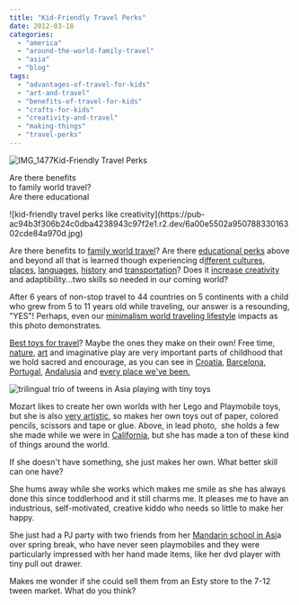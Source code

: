 ```yaml
---
title: "Kid-Friendly Travel Perks"
date: 2012-03-18
categories: 
  - "america"
  - "around-the-world-family-travel"
  - "asia"
  - "blog"
tags: 
  - "advantages-of-travel-for-kids"
  - "art-and-travel"
  - "benefits-of-travel-for-kids"
  - "crafts-for-kids"
  - "creativity-and-travel"
  - "making-things"
  - "travel-perks"
---
```


![IMG_1477](https://pub-ac94b3f306b24c0dba4238943c97f2e1.r2.dev/6a00e5502a95078833016763c29715970b.jpg)Kid-Friendly Travel Perks

Are there benefits  
to family world travel?  
Are there educational

<!--more--> ![kid-friendly travel perks like creativity](https://pub-ac94b3f306b24c0dba4238943c97f2e1.r2.dev/6a00e5502a95078833016302cde84a970d.jpg)  
  
Are there benefits to [family world travel](https://pub-ac94b3f306b24c0dba4238943c97f2e1.r2.dev/2010/09/8-reasons-for-a-family-world-trip-international-vacations-holidays-abroad-longterm-travel-rtw.html "family world travel")? Are there [educational perks](https://pub-ac94b3f306b24c0dba4238943c97f2e1.r2.dev/2009/04/how-to-travel-the-world-as-a-digital-nomad-family.html "educational Kid-friendly travel perks") above and beyond all that is learned though experiencing d[ifferent cultures](https://pub-ac94b3f306b24c0dba4238943c97f2e1.r2.dev/2011/02/20-stunning-photos-chinese-new-year-georgetown-penang.html "Penang different cultures"), [places](https://pub-ac94b3f306b24c0dba4238943c97f2e1.r2.dev/2008/12/where-in-heaven.html "kid-friendly travel around the world"), [languages](https://pub-ac94b3f306b24c0dba4238943c97f2e1.r2.dev/2011/06/how-to-raise-a-bilingual-or-multi-lingual-child.html "raising a multilingual kid"), [history](https://pub-ac94b3f306b24c0dba4238943c97f2e1.r2.dev/2008/09/pint-sized-pilg.html "kid-friendly history travel") and [transportation](https://pub-ac94b3f306b24c0dba4238943c97f2e1.r2.dev/2007/07/bus-on-ferry-to.html "kid-friendly travel transportation")? Does it [increase creativity](https://pub-ac94b3f306b24c0dba4238943c97f2e1.r2.dev/2010/01/seth-godin-lynchpin-education-travel-new-economy-digital-nomad.html "travel and creativity") and adaptibility...two skills so needed in our coming world?  
  
After 6 years of non-stop travel to 44 countries on 5 continents with a child who grew from 5 to 11 years old while traveling, our answer is a resounding, "YES"! Perhaps, even our [minimalism world traveling lifestyle](https://pub-ac94b3f306b24c0dba4238943c97f2e1.r2.dev/2011/08/minimalist-living-family-travel-lifestyle-books.html "Minimalism world travel lifestyle") impacts as this photo demonstrates.  
  
[Best toys for travel](https://pub-ac94b3f306b24c0dba4238943c97f2e1.r2.dev/2011/09/best-toys-for-travel-.html "best toys for travel")? Maybe the ones they make on their own! Free time, [nature](https://pub-ac94b3f306b24c0dba4238943c97f2e1.r2.dev/2011/07/beautiful-butterfly-flowers-and-family-travel.html "nature and kids"), [art](https://pub-ac94b3f306b24c0dba4238943c97f2e1.r2.dev/2008/07/mobile-mozart-a.html "art and travel") and imaginative play are very important parts of childhood that we hold sacred and encourage, as you can see in [Croatia](https://pub-ac94b3f306b24c0dba4238943c97f2e1.r2.dev/2007/08/heavenly-holida.html "croatia"), [Barcelona](https://pub-ac94b3f306b24c0dba4238943c97f2e1.r2.dev/2007/05/hanging-out-roa.html "Barcelona"), [Portugal](https://pub-ac94b3f306b24c0dba4238943c97f2e1.r2.dev/2008/07/workyoutube-pla.html "portugal"), [Andalusia](https://pub-ac94b3f306b24c0dba4238943c97f2e1.r2.dev/2006/11/first-play-date.html "Andalusia play") and [every place we've been.](https://pub-ac94b3f306b24c0dba4238943c97f2e1.r2.dev/2011/10/celebrating-kids-birthdays-while-traveling.html "birthdays around the world")  
  
![trilingual trio of tweens in Asia playing with tiny toys](https://pub-ac94b3f306b24c0dba4238943c97f2e1.r2.dev/6a00e5502a950788330168e8f3c9df970c.jpg)  
  
Mozart likes to create her own worlds with her Lego and Playmobile toys, but she is also [very artistic](https://pub-ac94b3f306b24c0dba4238943c97f2e1.r2.dev/2010/02/kids-art-creativity-travel-family-friendly-travel-education-homeschool-roadschool-.html "art and travel"), so makes her own toys out of paper, colored pencils, scissors and tape or glue. Above, in lead photo,  she holds a few she made while we were in [California](https://pub-ac94b3f306b24c0dba4238943c97f2e1.r2.dev/2012/02/beautiful-capitola-californias-oldest-beach.html "California"), but she has made a ton of these kind of things around the world.  
  
If she doesn't have something, she just makes her own. What better skill can one have?  
  
She hums away while she works which makes me smile as she has always done this since toddlerhood and it still charms me. It pleases me to have an industrious, self-motivated, creative kiddo who needs so little to make her happy.  
  
She just had a PJ party with two friends from her [Mandarin school in Asi](https://pub-ac94b3f306b24c0dba4238943c97f2e1.r2.dev/2011/01/only-american-girl-in-an-all-mandarin-school-chinese-immersion-in-language-culture-through-school.html "mandarin school in Asia")a over spring break, who have never seen playmobiles and they were particularly impressed with her hand made items, like her dvd player with tiny pull out drawer.  
  
Makes me wonder if she could sell them from an Esty store to the 7-12 tween market. What do you think?
